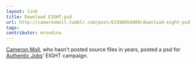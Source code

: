 ```yaml
---
layout: link
title: Download EIGHT.psd
url: http://cameronmoll.tumblr.com/post/61590854809/download-eight-psd
tags:
contributor: mrondina
---
```


[Cameron Moll](https://twitter.com/cameronmoll), who hasn't posted source files in years, posted a psd for [Authentic Jobs](http://www.authenticjobs.com/)' EIGHT campaign.